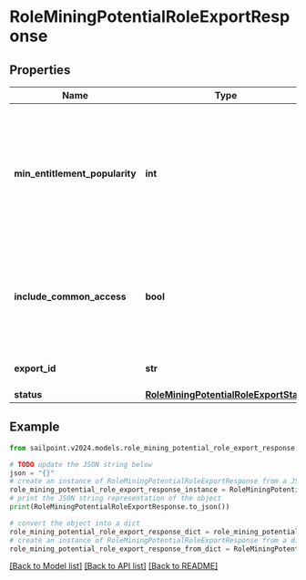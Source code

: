 # RoleMiningPotentialRoleExportResponse


## Properties

Name | Type | Description | Notes
------------ | ------------- | ------------- | -------------
**min_entitlement_popularity** | **int** | The minimum popularity among identities in the role which an entitlement must have to be included in the report | [optional] 
**include_common_access** | **bool** | If false, do not include entitlements that are highly popular among the entire orginization | [optional] 
**export_id** | **str** | ID used to reference this export | [optional] 
**status** | [**RoleMiningPotentialRoleExportState**](RoleMiningPotentialRoleExportState.md) |  | [optional] 

## Example

```python
from sailpoint.v2024.models.role_mining_potential_role_export_response import RoleMiningPotentialRoleExportResponse

# TODO update the JSON string below
json = "{}"
# create an instance of RoleMiningPotentialRoleExportResponse from a JSON string
role_mining_potential_role_export_response_instance = RoleMiningPotentialRoleExportResponse.from_json(json)
# print the JSON string representation of the object
print(RoleMiningPotentialRoleExportResponse.to_json())

# convert the object into a dict
role_mining_potential_role_export_response_dict = role_mining_potential_role_export_response_instance.to_dict()
# create an instance of RoleMiningPotentialRoleExportResponse from a dict
role_mining_potential_role_export_response_from_dict = RoleMiningPotentialRoleExportResponse.from_dict(role_mining_potential_role_export_response_dict)
```
[[Back to Model list]](../README.md#documentation-for-models) [[Back to API list]](../README.md#documentation-for-api-endpoints) [[Back to README]](../README.md)


